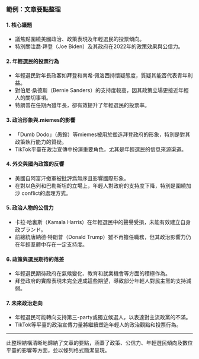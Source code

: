 ### 範例：文章要點整理

#### 1. **核心議題**  
- 議焦點圍繞美國政治、政策表現及年輕選民的投票傾向。  
- 特別關注喬·拜登（Joe Biden）及其政府在2022年的政策效果與公信力。

#### 2. **年輕選民的投票行為**  
- 年輕選民對年長政客如拜登和南希·佩洛西持懷疑態度，質疑其能否代表青年利益。  
- 對伯尼·桑德斯（Bernie Sanders）的支持度較高，因其政策立場更接近年輕人的關切事項。  
- 特朗普在任期內雖年長，卻有效提升了年輕選民的投票率。

#### 3. **政治形象與.miemes的影響**  
- 「Dumb Dodo」（愚鈴）等miemes被用於塑造拜登政府的形象，特別是對其政策執行能力的質疑。  
- TikTok平臺在政治宣傳中扮演重要角色，尤其是年輕選民的信息來源渠道。

#### 4. **外交與國內政策的反響**  
- 美國自阿富汗撤軍被批評爲無序且影響國際形象。  
- 在對以色列和巴勒斯坦的立場上，年輕人對政府的支持度下降，特別是圍繞加沙 conflict的處理方式。

#### 5. **政治人物的公信力**  
- 卡拉·哈裏斯（Kamala Harris）在年輕選民中的聲譽受損，未能有效建立自身政ブランド。  
- 前總統唐納德·特朗普（Donald Trump）雖不再擔任職務，但其政治影響力仍在年輕羣體中存在一定支持度。

#### 6. **政策與選民期待的落差**  
- 年輕選民期待政府在氣候變化、教育和就業機會等方面的積極作為。  
- 拜登政府的實際表現未完全達成這些期望，導致部分年輕人對民主黨的支持減弱。

#### 7. **未來政治走向**  
- 年輕選民可能轉向支持第三-party或獨立候選人，以表達對主流政黨的不滿。  
- TikTok等平臺的政治宣傳力量將繼續塑造年輕人的政治觀點和投票行為。

---

此整理結構清晰地歸納了文章的要點，涵蓋了政策、公信力、年輕選民傾向及數位平臺的影響等方面，並以條列格式簡潔呈現。
